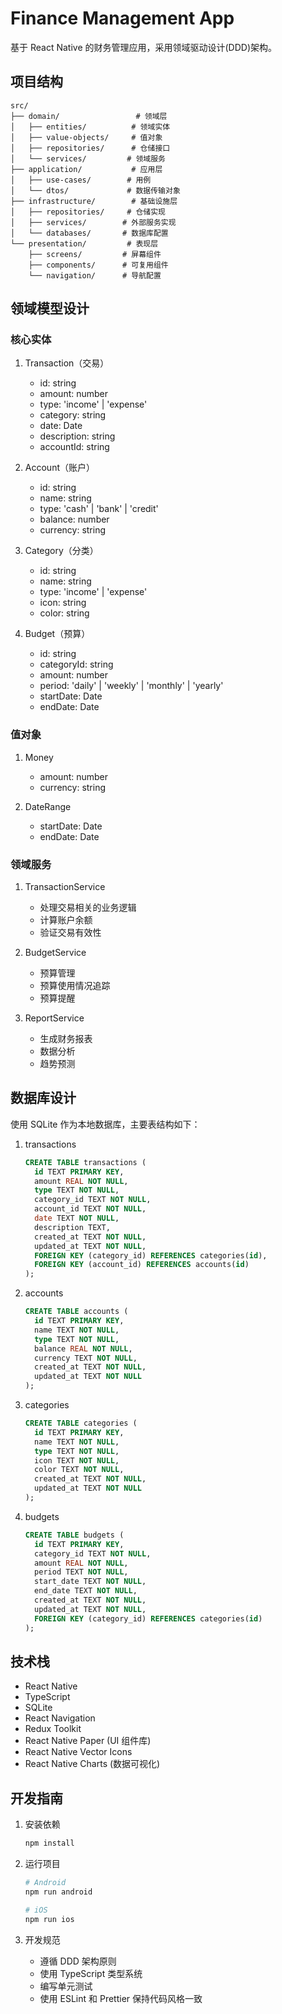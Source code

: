 # Finance Management App

基于 React Native 的财务管理应用，采用领域驱动设计(DDD)架构。

## 项目结构

```
src/
├── domain/                 # 领域层
│   ├── entities/          # 领域实体
│   ├── value-objects/     # 值对象
│   ├── repositories/      # 仓储接口
│   └── services/         # 领域服务
├── application/           # 应用层
│   ├── use-cases/        # 用例
│   └── dtos/             # 数据传输对象
├── infrastructure/        # 基础设施层
│   ├── repositories/     # 仓储实现
│   ├── services/        # 外部服务实现
│   └── databases/       # 数据库配置
└── presentation/         # 表现层
    ├── screens/         # 屏幕组件
    ├── components/      # 可复用组件
    └── navigation/      # 导航配置
```

## 领域模型设计

### 核心实体

1. Transaction（交易）
   - id: string
   - amount: number
   - type: 'income' | 'expense'
   - category: string
   - date: Date
   - description: string
   - accountId: string

2. Account（账户）
   - id: string
   - name: string
   - type: 'cash' | 'bank' | 'credit'
   - balance: number
   - currency: string

3. Category（分类）
   - id: string
   - name: string
   - type: 'income' | 'expense'
   - icon: string
   - color: string

4. Budget（预算）
   - id: string
   - categoryId: string
   - amount: number
   - period: 'daily' | 'weekly' | 'monthly' | 'yearly'
   - startDate: Date
   - endDate: Date

### 值对象

1. Money
   - amount: number
   - currency: string

2. DateRange
   - startDate: Date
   - endDate: Date

### 领域服务

1. TransactionService
   - 处理交易相关的业务逻辑
   - 计算账户余额
   - 验证交易有效性

2. BudgetService
   - 预算管理
   - 预算使用情况追踪
   - 预算提醒

3. ReportService
   - 生成财务报表
   - 数据分析
   - 趋势预测

## 数据库设计

使用 SQLite 作为本地数据库，主要表结构如下：

1. transactions
   ```sql
   CREATE TABLE transactions (
     id TEXT PRIMARY KEY,
     amount REAL NOT NULL,
     type TEXT NOT NULL,
     category_id TEXT NOT NULL,
     account_id TEXT NOT NULL,
     date TEXT NOT NULL,
     description TEXT,
     created_at TEXT NOT NULL,
     updated_at TEXT NOT NULL,
     FOREIGN KEY (category_id) REFERENCES categories(id),
     FOREIGN KEY (account_id) REFERENCES accounts(id)
   );
   ```

2. accounts
   ```sql
   CREATE TABLE accounts (
     id TEXT PRIMARY KEY,
     name TEXT NOT NULL,
     type TEXT NOT NULL,
     balance REAL NOT NULL,
     currency TEXT NOT NULL,
     created_at TEXT NOT NULL,
     updated_at TEXT NOT NULL
   );
   ```

3. categories
   ```sql
   CREATE TABLE categories (
     id TEXT PRIMARY KEY,
     name TEXT NOT NULL,
     type TEXT NOT NULL,
     icon TEXT NOT NULL,
     color TEXT NOT NULL,
     created_at TEXT NOT NULL,
     updated_at TEXT NOT NULL
   );
   ```

4. budgets
   ```sql
   CREATE TABLE budgets (
     id TEXT PRIMARY KEY,
     category_id TEXT NOT NULL,
     amount REAL NOT NULL,
     period TEXT NOT NULL,
     start_date TEXT NOT NULL,
     end_date TEXT NOT NULL,
     created_at TEXT NOT NULL,
     updated_at TEXT NOT NULL,
     FOREIGN KEY (category_id) REFERENCES categories(id)
   );
   ```

## 技术栈

- React Native
- TypeScript
- SQLite
- React Navigation
- Redux Toolkit
- React Native Paper (UI 组件库)
- React Native Vector Icons
- React Native Charts (数据可视化)

## 开发指南

1. 安装依赖
   ```bash
   npm install
   ```

2. 运行项目
   ```bash
   # Android
   npm run android
   
   # iOS
   npm run ios
   ```

3. 开发规范
   - 遵循 DDD 架构原则
   - 使用 TypeScript 类型系统
   - 编写单元测试
   - 使用 ESLint 和 Prettier 保持代码风格一致 